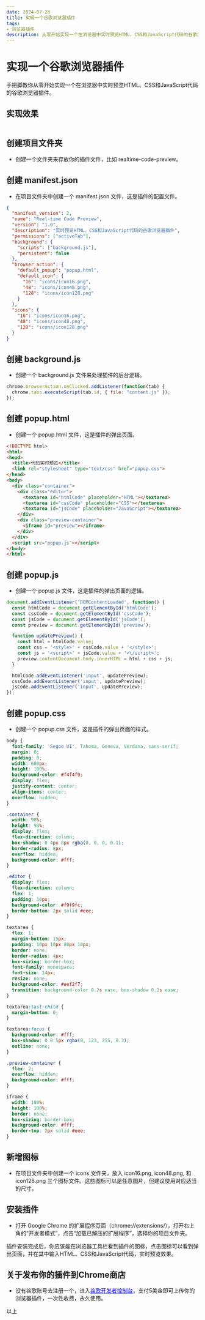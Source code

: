 ```yaml
---
date: 2024-07-28
title: 实现一个谷歌浏览器插件
tags:
- 浏览器插件
description: 从零开始实现一个在浏览器中实时预览HTML、CSS和JavaScript代码的谷歌浏览器插件。
---
```


# **实现一个谷歌浏览器插件**

手把脚教你从零开始实现一个在浏览器中实时预览HTML、CSS和JavaScript代码的谷歌浏览器插件。

## **实现效果**

<a data-fancybox="gallery" href="https://ice.frostsky.com/2024/07/31/54fa1b8815c6c7ca7071d7aa3e5b49a4.png" data-caption="谷歌浏览器插件">
<img v-lazy="'https://ice.frostsky.com/2024/07/31/54fa1b8815c6c7ca7071d7aa3e5b49a4.png'"/>
</a>

## **创建项目文件夹**

* 创建一个文件夹来存放你的插件文件，比如 realtime-code-preview。

## **创建 manifest.json**

* 在项目文件夹中创建一个 manifest.json 文件，这是插件的配置文件。

```json
{
  "manifest_version": 2,
  "name": "Real-time Code Preview",
  "version": "1.0",
  "description": "实时预览HTML、CSS和JavaScript代码的谷歌浏览器插件",
  "permissions": ["activeTab"],
  "background": {
    "scripts": ["background.js"],
    "persistent": false
  },
  "browser_action": {
    "default_popup": "popup.html",
    "default_icon": {
      "16": "icons/icon16.png",
      "48": "icons/icon48.png",
      "128": "icons/icon128.png"
    }
  },
  "icons": {
    "16": "icons/icon16.png",
    "48": "icons/icon48.png",
    "128": "icons/icon128.png"
  }
}
```

## **创建 background.js**

* 创建一个 background.js 文件来处理插件的后台逻辑。

```javascript
chrome.browserAction.onClicked.addListener(function(tab) {
  chrome.tabs.executeScript(tab.id, { file: "content.js" });
});
```

## **创建 popup.html**

* 创建一个 popup.html 文件，这是插件的弹出页面。

```html
<!DOCTYPE html>
<html>
<head>
  <title>代码实时预览</title>
  <link rel="stylesheet" type="text/css" href="popup.css">
</head>
<body>
  <div class="container">
    <div class="editor">
      <textarea id="htmlCode" placeholder="HTML"></textarea>
      <textarea id="cssCode" placeholder="CSS"></textarea>
      <textarea id="jsCode" placeholder="JavaScript"></textarea>
    </div>
    <div class="preview-container">
      <iframe id="preview"></iframe>
    </div>
  </div>
  <script src="popup.js"></script>
</body>
</html>
```

## **创建 popup.js**

* 创建一个 popup.js 文件，这是插件的弹出页面的逻辑。

```javascript
document.addEventListener('DOMContentLoaded', function() {
  const htmlCode = document.getElementById('htmlCode');
  const cssCode = document.getElementById('cssCode');
  const jsCode = document.getElementById('jsCode');
  const preview = document.getElementById('preview');

  function updatePreview() {
    const html = htmlCode.value;
    const css = '<style>' + cssCode.value + '</style>';
    const js = '<script>' + jsCode.value + '<\/script>';
    preview.contentDocument.body.innerHTML = html + css + js;
  }

  htmlCode.addEventListener('input', updatePreview);
  cssCode.addEventListener('input', updatePreview);
  jsCode.addEventListener('input', updatePreview);
});
```

## **创建 popup.css**

* 创建一个 popup.css 文件，这是插件的弹出页面的样式。
```css
body {
  font-family: 'Segoe UI', Tahoma, Geneva, Verdana, sans-serif;
  margin: 0;
  padding: 0;
  width: 600px;
  height: 100%;
  background-color: #f4f4f9;
  display: flex;
  justify-content: center;
  align-items: center;
  overflow: hidden;
}

.container {
  width: 98%;
  height: 98%;
  display: flex;
  flex-direction: column;
  box-shadow: 0 4px 8px rgba(0, 0, 0, 0.1);
  border-radius: 8px;
  overflow: hidden;
  background-color: #fff;
}

.editor {
  display: flex;
  flex-direction: column;
  flex: 1;
  padding: 10px;
  background-color: #f9f9fc;
  border-bottom: 2px solid #eee;
}

textarea {
  flex: 1;
  margin-bottom: 15px;
  padding: 10px 10px 80px 10px;
  border: none;
  border-radius: 4px;
  box-sizing: border-box;
  font-family: monospace;
  font-size: 14px;
  resize: none;
  background-color: #eef2f7;
  transition: background-color 0.2s ease, box-shadow 0.2s ease;
}

textarea:last-child {
  margin-bottom: 0;
}

textarea:focus {
  background-color: #fff;
  box-shadow: 0 0 5px rgba(0, 123, 255, 0.3);
  outline: none;
}

.preview-container {
  flex: 2;
  overflow: hidden;
  background-color: #fff;
}

iframe {
  width: 100%;
  height: 100%;
  border: none;
  box-sizing: border-box;
  background-color: #fff;
  border-top: 2px solid #eee;
}
```

## **新增图标**

* 在项目文件夹中创建一个 icons 文件夹，放入 icon16.png, icon48.png, 和 icon128.png 三个图标文件。这些图标可以是任意图片，但建议使用对应适当的尺寸。

## **安装插件**

* 打开 Google Chrome 的扩展程序页面（chrome://extensions/），打开右上角的“开发者模式”，点击“加载已解压的扩展程序”，选择你的项目文件夹。


插件安装完成后，你应该能在浏览器工具栏看到插件的图标，点击图标可以看到弹出页面，并在其中输入HTML、CSS和JavaScript代码，实时预览效果。

## **关于发布你的插件到Chrome商店**

* 没有谷歌账号去注册一个，进入<a href="https://chrome.google.com/webstore/devconsole/register" style="color:blue;">谷歌开发者控制台</a>，支付5美金即可上传你的浏览器插件，一次性收费，永久使用。

以上

<Fancybox />
<Comment />